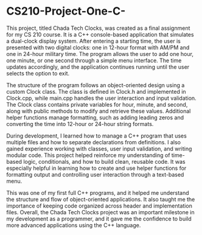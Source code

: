 # CS210-Project-One-C-

This project, titled Chada Tech Clocks, was created as a final assignment for my CS 210 course. It is a C++ console-based application that simulates a dual-clock display system. After entering a starting time, the user is presented with two digital clocks: one in 12-hour format with AM/PM and one in 24-hour military time. The program allows the user to add one hour, one minute, or one second through a simple menu interface. The time updates accordingly, and the application continues running until the user selects the option to exit.

The structure of the program follows an object-oriented design using a custom Clock class. The class is defined in Clock.h and implemented in Clock.cpp, while main.cpp handles the user interaction and input validation. The Clock class contains private variables for hour, minute, and second, along with public methods to modify and retrieve these values. Additional helper functions manage formatting, such as adding leading zeros and converting the time into 12-hour or 24-hour string formats.

During development, I learned how to manage a C++ program that uses multiple files and how to separate declarations from definitions. I also gained experience working with classes, user input validation, and writing modular code. This project helped reinforce my understanding of time-based logic, conditionals, and how to build clean, reusable code. It was especially helpful in learning how to create and use helper functions for formatting output and controlling user interaction through a text-based menu.

This was one of my first full C++ programs, and it helped me understand the structure and flow of object-oriented applications. It also taught me the importance of keeping code organized across header and implementation files. Overall, the Chada Tech Clocks project was an important milestone in my development as a programmer, and it gave me the confidence to build more advanced applications using the C++ language.
